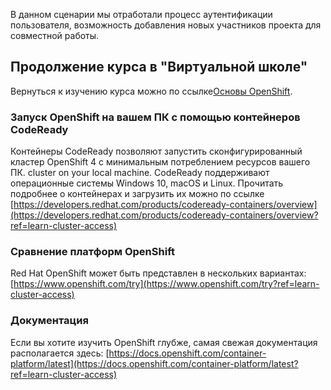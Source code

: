 В данном сценарии мы отработали процесс аутентификации пользователя, возможность добавления новых участников проекта для совместной работы.

## Продолжение курса в "Виртуальной школе"

Вернуться к изучению курса можно по ссылке[Основы OpenShift](https://sberbank-school.ru/programs/12621/item/680471).


### Запуск OpenShift на вашем ПК с помощью контейнеров CodeReady

Контейнеры CodeReady позволяют запустить сконфигурированный кластер OpenShift 4 с минимальным потреблением ресурсов вашего ПК. cluster on your local machine. CodeReady поддерживают операционные системы Windows 10, macOS и Linux. Прочитать подробнее о контейнерах и загрузить их можно по ссылке [https://developers.redhat.com/products/codeready-containers/overview](https://developers.redhat.com/products/codeready-containers/overview?ref=learn-cluster-access)

### Сравнение платформ OpenShift

Red Hat OpenShift может быть представлен в нескольких вариантах: [https://www.openshift.com/try](https://www.openshift.com/try?ref=learn-cluster-access)

### Документация

Если вы хотите изучить OpenShift глубже, самая свежая документация располагается здесь: [https://docs.openshift.com/container-platform/latest](https://docs.openshift.com/container-platform/latest?ref=learn-cluster-access)
